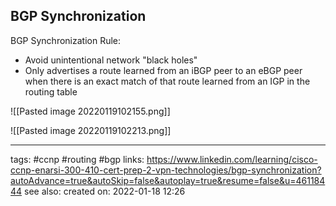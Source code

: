 ## BGP Synchronization

BGP Synchronization Rule:
- Avoid unintentional network "black holes"
- Only advertises a route learned from an iBGP peer to an eBGP peer when there is an exact match of that route learned from an IGP in the routing table


![[Pasted image 20220119102155.png]]

![[Pasted image 20220119102213.png]]


---
tags: #ccnp #routing #bgp
links: https://www.linkedin.com/learning/cisco-ccnp-enarsi-300-410-cert-prep-2-vpn-technologies/bgp-synchronization?autoAdvance=true&autoSkip=false&autoplay=true&resume=false&u=46118444
see also:
created on: 2022-01-18 12:26